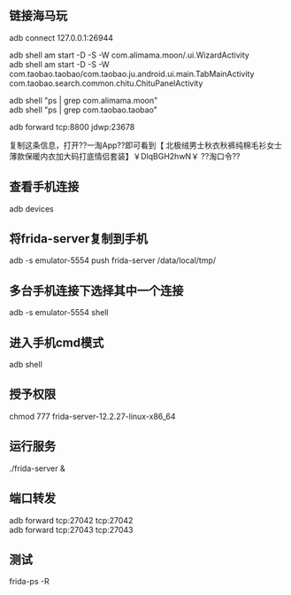 ## 链接海马玩  
adb connect 127.0.0.1:26944  

adb shell am start -D -S -W com.alimama.moon/.ui.WizardActivity  
adb shell am start -D -S -W com.taobao.taobao/com.taobao.ju.android.ui.main.TabMainActivity  
com.taobao.search.common.chitu.ChituPanelActivity  


adb shell "ps | grep com.alimama.moon"  
adb shell "ps | grep com.taobao.taobao"  

adb forward tcp:8800 jdwp:23678  

复制这条信息，打开??一淘App??即可看到【 北极绒男士秋衣秋裤纯棉毛衫女士薄款保暖内衣加大码打底情侣套装】￥DlqBGH2hwN￥ ??淘口令??  

## 查看手机连接  
adb devices  
## 将frida-server复制到手机  
adb -s emulator-5554 push frida-server /data/local/tmp/  
## 多台手机连接下选择其中一个连接  
adb -s emulator-5554 shell  
## 进入手机cmd模式  
adb shell   
## 授予权限  
chmod 777  frida-server-12.2.27-linux-x86_64  
## 运行服务  
./frida-server &  
## 端口转发  
adb forward tcp:27042 tcp:27042   
adb forward tcp:27043 tcp:27043  
## 测试  
frida-ps -R  
